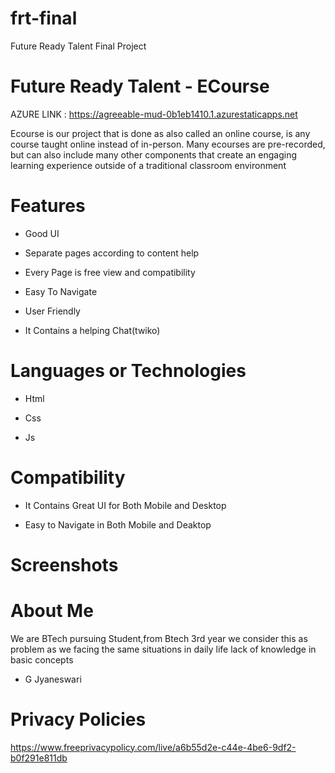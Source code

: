 # frt-final
Future Ready Talent Final Project 
# Future Ready Talent - ECourse



AZURE LINK : https://agreeable-mud-0b1eb1410.1.azurestaticapps.net



Ecourse is our project that is done as also called an online course, is any course taught online instead of in-person. Many ecourses are pre-recorded, but can also include many other components that create an engaging learning experience outside of a traditional classroom environment

# Features
-  Good UI

-  Separate pages according to content help

-  Every Page is free view and compatibility 

-  Easy To Navigate

-  User Friendly

-  It Contains a helping Chat(twiko)



# Languages or Technologies

-  Html

-  Css

-  Js


# Compatibility
 -  It Contains Great UI for Both Mobile and Desktop
 
 -  Easy to Navigate in Both Mobile and Deaktop
 
# Screenshots


# About Me
We are BTech pursuing Student,from Btech 3rd year we consider this as problem as we facing the same situations in daily life lack of knowledge in basic concepts 

-  G Jyaneswari



# Privacy Policies 

https://www.freeprivacypolicy.com/live/a6b55d2e-c44e-4be6-9df2-b0f291e811db

